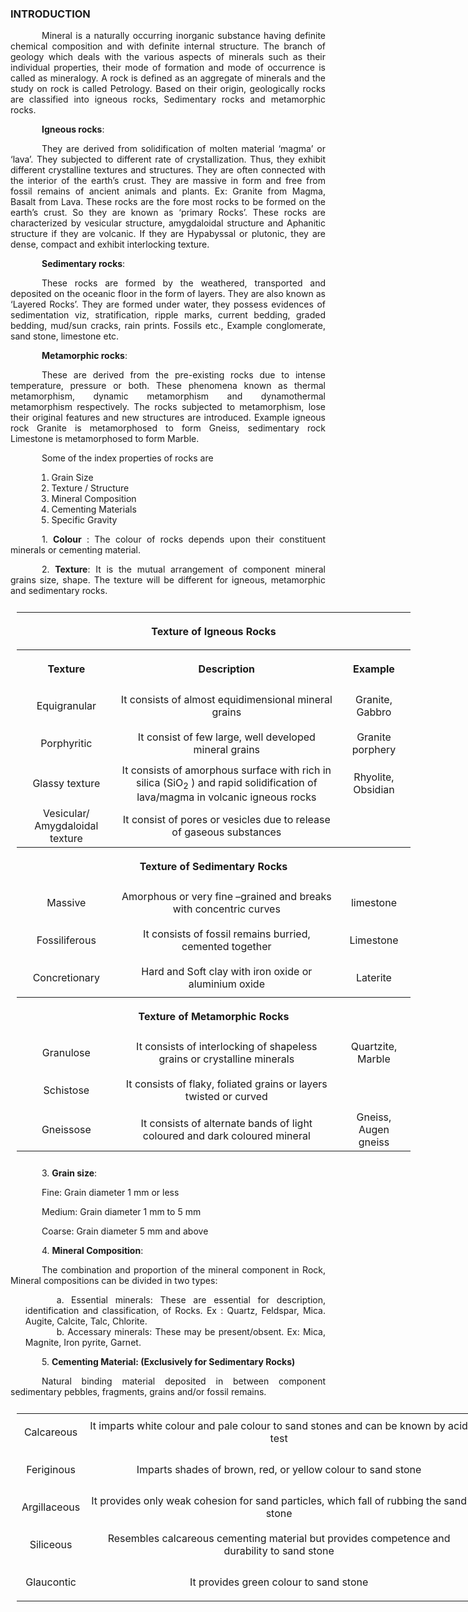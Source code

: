 ### INTRODUCTION<br>

<p style="text-indent:50px;text-align:justify">Mineral is a naturally occurring inorganic substance having definite chemical composition and with definite internal structure. The branch of geology which deals with the various aspects of minerals such as their individual properties, their mode of formation and mode of occurrence is called as mineralogy. A rock is defined as an aggregate of minerals and the study on rock is called Petrology. Based on their origin, geologically rocks are classified into igneous rocks, Sedimentary rocks and metamorphic rocks.</p>

<p style="text-indent:50px;text-align:justify"><strong>Igneous rocks</strong>:</p>

<p style="text-indent:50px;text-align:justify">They are derived from solidification of molten material ‘magma’ or ‘lava’. They subjected to different rate of crystallization. Thus, they exhibit different crystalline textures and structures. They are often connected with the interior of the earth’s crust. They are massive in form and free from fossil remains of ancient animals and plants. Ex: Granite from Magma, Basalt from Lava. These rocks are the fore most rocks to be formed on the earth’s crust. So they are known as ‘primary Rocks’. These rocks are characterized by vesicular structure, amygdaloidal structure and Aphanitic structure if they are volcanic. If they are Hypabyssal or plutonic, they are dense, compact and exhibit interlocking texture.</p>

<p style="text-indent:50px;text-align:justify"><strong>Sedimentary rocks</strong>:</p>

<p style="text-indent:50px;text-align:justify">These rocks are formed by the weathered, transported and deposited on the oceanic floor in the form of layers. They are also known as ‘Layered Rocks’. They are formed under water, they possess evidences of sedimentation viz, stratification, ripple marks, current bedding, graded bedding, mud/sun cracks, rain prints. Fossils etc., Example conglomerate, sand stone, limestone etc.</p>

<p style="text-indent:50px;text-align:justify"><strong>Metamorphic rocks</strong>:</p>

<p style="text-indent:50px;text-align:justify">These are derived from the pre-existing rocks due to intense temperature, pressure or both. These phenomena known as thermal metamorphism, dynamic metamorphism and dynamothermal metamorphism respectively. The rocks subjected to metamorphism, lose their original features and new structures are introduced. Example igneous rock Granite is metamorphosed to form Gneiss, sedimentary rock Limestone is metamorphosed to form Marble.</p>

<p style="text-indent:50px;text-align:justify">Some of the index properties of rocks are</p>

<ol style="text-indent:25px;text-align:justify;list-style-position:inside;">
<li>Grain Size</li>
<li>Texture / Structure</li>
<li>Mineral Composition</li>
<li>Cementing Materials</li>
<li>Specific Gravity</li>
</ol>


<p style="text-indent:50px;text-align:justify">1. <strong>Colour</strong> : The colour of rocks depends upon their constituent minerals or cementing material.</p>
<p style="text-indent:50px;text-align:justify">2. <strong>Texture</strong>: It is the mutual arrangement of component mineral grains size, shape. The texture will be different for igneous, metamorphic and sedimentary rocks.</p>

<center>
<table style="text-align:center;padding:10px;width:650px;">
	<tr style="height:60px;">
		<th style="text-align:center;" colspan=3>Texture of Igneous Rocks</th>
	</tr>
	<tr style="height:60px;">
		<th style="text-align:center;">Texture</th>
		<th style="text-align:center">Description</th>
		<th style="text-align:center">Example</th>
	</tr>
	<tr style="height:60px;">
		<td style="text-align:center">Equigranular</td>
		<td style="text-align:center">It consists of almost equidimensional mineral grains</td>
		<td style="text-align:center">Granite, Gabbro</td>
	</tr>
	<tr style="height:60px;">
		<td style="text-align:center">Porphyritic</td>
		<td style="text-align:center">It consist of few large, well developed mineral grains</td>
		<td style="text-align:center">Granite porphery</td>
	</tr>
	<tr style="height:60px;">
		<td style="text-align:center">Glassy texture</td>
		<td style="text-align:center">It consists of amorphous surface with rich in silica (SiO<sub>2</sub> ) and rapid solidification of lava/magma in volcanic igneous rocks</td>
		<td style="text-align:center">Rhyolite, Obsidian</td>
	</tr>
	<tr style="height:60px;">
		<td style="text-align:center">Vesicular/ Amygdaloidal texture</td>
		<td style="text-align:center">It consist of pores or vesicles due to release of gaseous substances</td>
		<td style="text-align:center"></td>
	</tr>
	<tr style="height:60px;">
		<th style="text-align:center;" colspan=3>Texture of Sedimentary Rocks</th>
	</tr>
	<tr style="height:60px;">
		<td style="text-align:center">Massive</td>
		<td style="text-align:center">Amorphous or very fine –grained and breaks with concentric curves</td>
		<td style="text-align:center">limestone</td>
	</tr>
	<tr style="height:60px;">
		<td style="text-align:center">Fossiliferous</td>
		<td style="text-align:center">It consists of fossil remains burried, cemented together</td>
		<td style="text-align:center">Limestone</td>
	</tr>
	<tr style="height:60px;">
		<td style="text-align:center">Concretionary </td>
		<td style="text-align:center">Hard and Soft clay with iron oxide or aluminium oxide</td>
		<td style="text-align:center">Laterite</td>
	</tr>
	<tr style="height:60px;">
		<th style="text-align:center;" colspan=3>Texture of Metamorphic Rocks</th>
	</tr>
	<tr style="height:60px;">
		<td style="text-align:center">Granulose</td>
		<td style="text-align:center">It consists of interlocking of shapeless grains or crystalline minerals</td>
		<td style="text-align:center">Quartzite, Marble</td>
	</tr>
	<tr style="height:60px;">
		<td style="text-align:center">Schistose</td>
		<td style="text-align:center">It consists of flaky, foliated grains or layers twisted or curved</td>
		<td style="text-align:center"></td>
	</tr>
	<tr style="height:60px;">
		<td style="text-align:center">Gneissose</td>
		<td style="text-align:center">It consists of alternate bands of light coloured and dark coloured mineral</td>
		<td style="text-align:center">Gneiss, Augen gneiss</td>
	</tr>
	</table></center>

<p style="text-indent:50px;text-align:justify">3. <strong>Grain size</strong>:</p>

<p style="text-indent:50px;text-align:justify">Fine: Grain diameter 1 mm or less</p>
<p style="text-indent:50px;text-align:justify">Medium: Grain diameter 1 mm to 5 mm</p>
<p style="text-indent:50px;text-align:justify">Coarse: Grain diameter 5 mm and above</p>

<p style="text-indent:50px;text-align:justify">4. <strong>Mineral Composition</strong>:</p>

<p style="text-indent:50px;text-align:justify">The combination and proportion of the mineral component in Rock, Mineral compositions can be divided in two types:</p>

<ol style="text-indent:50px;text-align:justify;list-style-position: inside;list-style-type: lower-alpha;">
<li>Essential minerals: These are essential for description, identification and classification, of Rocks. Ex : Quartz, Feldspar, Mica. Augite, Calcite, Talc, Chlorite.</li>
<li>Accessary minerals: These may be present/obsent. Ex: Mica, Magnite, Iron pyrite, Garnet.</li>
</ol>


<p style="text-indent:50px;text-align:justify">5. <strong>Cementing Material: (Exclusively for Sedimentary Rocks)</strong>

<p style="text-indent:50px;text-align:justify">Natural binding material deposited in between component sedimentary pebbles, fragments, grains and/or fossil remains.</p>

<center>
<table style="text-align:center;padding:10px;width:750px;">
<tr style="height:60px;width:100px;">
	<td style="text-align:center">Calcareous</td>
	<td style="text-align:center">It imparts white colour and pale colour to sand stones and can be known by acid test</td>
</tr>
<tr style="height:60px;">
	<td style="text-align:center">Feriginous</td>
	<td style="text-align:center">Imparts shades of brown, red, or yellow colour to sand stone</td>
</tr>
<tr style="height:60px;">
	<td style="text-align:center">Argillaceous</td>
	<td style="text-align:center">It provides only weak cohesion for sand particles, which fall of rubbing the sand stone</td>
</tr>
<tr style="height:60px;">
	<td style="text-align:center">Siliceous</td>
	<td style="text-align:center">Resembles calcareous cementing material but provides competence and durability to sand stone</td>
</tr>
<tr style="height:60px;">
	<td style="text-align:center">Glaucontic</td>
	<td style="text-align:center">It provides green colour to sand stone</td>
</tr>
</table></center>
